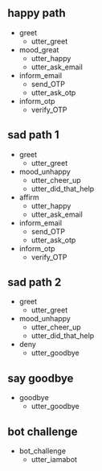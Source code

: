 ## happy path
* greet
  - utter_greet
* mood_great
  - utter_happy
  - utter_ask_email
* inform_email
  - send_OTP
  - utter_ask_otp
* inform_otp
  - verify_OTP

## sad path 1
* greet
  - utter_greet
* mood_unhappy
  - utter_cheer_up
  - utter_did_that_help
* affirm
  - utter_happy
  - utter_ask_email
* inform_email
  - send_OTP
  - utter_ask_otp
* inform_otp
  - verify_OTP

## sad path 2
* greet
  - utter_greet
* mood_unhappy
  - utter_cheer_up
  - utter_did_that_help
* deny
  - utter_goodbye

## say goodbye
* goodbye
  - utter_goodbye

## bot challenge
* bot_challenge
  - utter_iamabot
